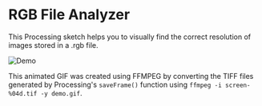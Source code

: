 # RGB File Analyzer
This Processing sketch helps you to visually find the correct resolution of images stored in a .rgb file.

![Demo](demo.gif)

This animated GIF was created using FFMPEG by converting the TIFF files generated by Processing's `saveFrame()` function using `ffmpeg -i screen-%04d.tif -y demo.gif`.

